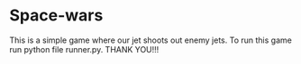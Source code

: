 # Space-wars

This is a simple game where our jet shoots out enemy jets.
To run this game run python file runner.py.
THANK YOU!!!
